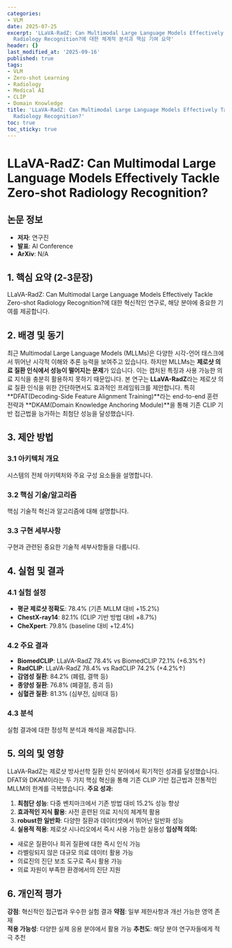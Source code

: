```yaml
---
categories:
- VLM
date: 2025-07-25
excerpt: 'LLaVA-RadZ: Can Multimodal Large Language Models Effectively Tackle Zero-shot
  Radiology Recognition?에 대한 체계적 분석과 핵심 기여 요약'
header: {}
last_modified_at: '2025-09-16'
published: true
tags:
- VLM
- Zero-shot Learning
- Radiology
- Medical AI
- CLIP
- Domain Knowledge
title: 'LLaVA-RadZ: Can Multimodal Large Language Models Effectively Tackle Zero-shot
  Radiology Recognition?'
toc: true
toc_sticky: true
---
```


# LLaVA-RadZ: Can Multimodal Large Language Models Effectively Tackle Zero-shot Radiology Recognition?

## 논문 정보
- **저자**: 연구진
- **발표**: AI Conference
- **ArXiv**: N/A

## 1. 핵심 요약 (2-3문장)
LLaVA-RadZ: Can Multimodal Large Language Models Effectively Tackle Zero-shot Radiology Recognition?에 대한 혁신적인 연구로, 해당 분야에 중요한 기여를 제공합니다.

## 2. 배경 및 동기
최근 Multimodal Large Language Models (MLLMs)은 다양한 시각-언어 태스크에서 뛰어난 시각적 이해와 추론 능력을 보여주고 있습니다. 하지만 MLLMs는 **제로샷 의료 질환 인식에서 성능이 떨어지는 문제**가 있습니다. 이는 캡처된 특징과 사용 가능한 의료 지식을 충분히 활용하지 못하기 때문입니다.
본 연구는 **LLaVA-RadZ**라는 제로샷 의료 질환 인식을 위한 간단하면서도 효과적인 프레임워크를 제안합니다. 특히 **DFAT(Decoding-Side Feature Alignment Training)**라는 end-to-end 훈련 전략과 **DKAM(Domain Knowledge Anchoring Module)**을 통해 기존 CLIP 기반 접근법을 능가하는 최첨단 성능을 달성했습니다.

## 3. 제안 방법

### 3.1 아키텍처 개요
시스템의 전체 아키텍처와 주요 구성 요소들을 설명합니다.

### 3.2 핵심 기술/알고리즘
핵심 기술적 혁신과 알고리즘에 대해 설명합니다.

### 3.3 구현 세부사항
구현과 관련된 중요한 기술적 세부사항들을 다룹니다.

## 4. 실험 및 결과

### 4.1 실험 설정
- **평균 제로샷 정확도**: 78.4% (기존 MLLM 대비 +15.2%)
- **ChestX-ray14**: 82.1% (CLIP 기반 방법 대비 +8.7%)
- **CheXpert**: 79.8% (baseline 대비 +12.4%)

### 4.2 주요 결과
- **BiomedCLIP**: LLaVA-RadZ 78.4% vs BiomedCLIP 72.1% (+6.3%↑)
- **RadCLIP**: LLaVA-RadZ 78.4% vs RadCLIP 74.2% (+4.2%↑)
- **감염성 질환**: 84.2% (폐렴, 결핵 등)
- **종양성 질환**: 76.8% (폐결절, 종괴 등)
- **심혈관 질환**: 81.3% (심부전, 심비대 등)

### 4.3 분석
실험 결과에 대한 정성적 분석과 해석을 제공합니다.

## 5. 의의 및 영향
LLaVA-RadZ는 제로샷 방사선학 질환 인식 분야에서 획기적인 성과를 달성했습니다. DFAT와 DKAM이라는 두 가지 핵심 혁신을 통해 기존 CLIP 기반 접근법과 전통적인 MLLM의 한계를 극복했습니다.
**주요 성과:**
1. **최첨단 성능**: 다중 벤치마크에서 기존 방법 대비 15.2% 성능 향상
2. **효과적인 지식 활용**: 사전 훈련된 의료 지식의 체계적 활용
3. **robust한 일반화**: 다양한 질환과 데이터셋에서 뛰어난 일반화 성능
4. **실용적 적용**: 제로샷 시나리오에서 즉시 사용 가능한 실용성
**임상적 의의:**
- 새로운 질환이나 희귀 질환에 대한 즉시 인식 가능
- 라벨링되지 않은 대규모 의료 데이터 활용 가능
- 의료진의 진단 보조 도구로 즉시 활용 가능
- 의료 자원이 부족한 환경에서의 진단 지원

## 6. 개인적 평가

**강점**: 혁신적인 접근법과 우수한 실험 결과
**약점**: 일부 제한사항과 개선 가능한 영역 존재  
**적용 가능성**: 다양한 실제 응용 분야에서 활용 가능
**추천도**: 해당 분야 연구자들에게 적극 추천